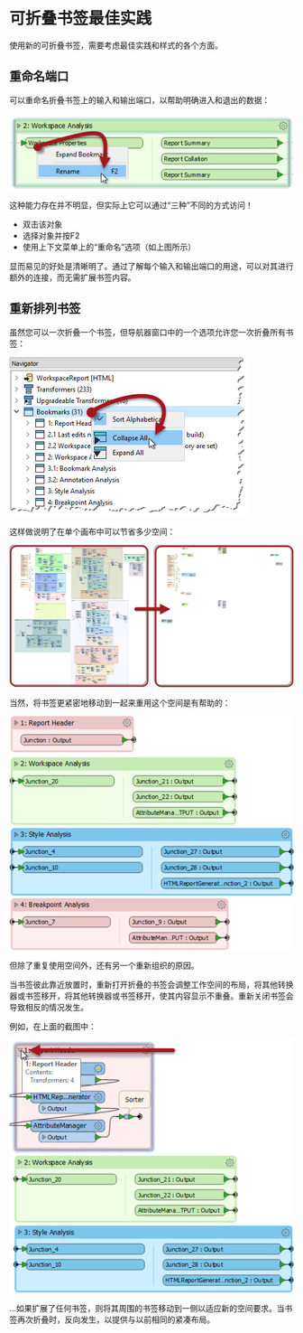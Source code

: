 # 可折叠书签最佳实践

使用新的可折叠书签，需要考虑最佳实践和样式的各个方面。

## 重命名端口

可以重命名折叠书签上的输入和输出端口，以帮助明确进入和退出的数据：

![](../.gitbook/assets/img3.006.renamecollapsedports.png)

这种能力存在并不明显，但实际上它可以通过“三种”不同的方式访问！

* 双击该对象
* 选择对象并按F2
* 使用上下文菜单上的“重命名”选项（如上图所示）

显而易见的好处是清晰明了。通过了解每个输入和输出端口的用途，可以对其进行额外的连接，而无需扩展书签内容。

## 重新排列书签

虽然您可以一次折叠一个书签，但导航器窗口中的一个选项允许您一次折叠所有书签：

![](../.gitbook/assets/img3.007.collapseall.png)

这样做说明了在单个画布中可以节省多少空间：

![](../.gitbook/assets/img3.008.collapsedall.png)

当然，将书签更紧密地移动到一起来重用这个空间是有帮助的：

![](../.gitbook/assets/img3.009.collapsedandreorganized.png)

但除了重复使用空间外，还有另一个重新组织的原因。

当书签彼此靠近放置时，重新打开折叠的书签会调整工作空间的布局，将其他转换器或书签移开，将其他转换器或书签移开，使其内容显示不重叠。重新关闭书签会导致相反的情况发生。

例如，在上面的截图中：

![](../.gitbook/assets/img3.010.collapsedandreopenorganized.png)

...如果扩展了任何书签，则将其周围的书签移动到一侧以适应新的空间要求。当书签再次折叠时，反向发生，以提供与以前相同的紧凑布局。

